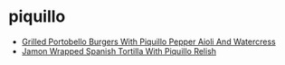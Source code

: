 # piquillo

 * [Grilled Portobello Burgers With Piquillo Pepper Aioli And Watercress](index/g/grilled-portobello-burgers-with-piquillo-pepper-aioli-and-watercress-242712.json)
 * [Jamon Wrapped Spanish Tortilla With Piquillo Relish](index/j/jamon-wrapped-spanish-tortilla-with-piquillo-relish.json)
